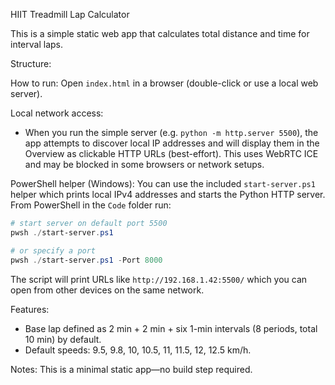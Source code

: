 HIIT Treadmill Lap Calculator

This is a simple static web app that calculates total distance and time for interval laps.

Structure:

How to run:
Open `index.html` in a browser (double-click or use a local web server).

Local network access:
- When you run the simple server (e.g. `python -m http.server 5500`), the app attempts to discover local IP addresses and will display them in the Overview as clickable HTTP URLs (best-effort). This uses WebRTC ICE and may be blocked in some browsers or network setups.

PowerShell helper (Windows):
You can use the included `start-server.ps1` helper which prints local IPv4 addresses and starts the Python HTTP server. From PowerShell in the `Code` folder run:

```powershell
# start server on default port 5500
pwsh ./start-server.ps1

# or specify a port
pwsh ./start-server.ps1 -Port 8000
```

The script will print URLs like `http://192.168.1.42:5500/` which you can open from other devices on the same network.

Features:
 - Base lap defined as 2 min + 2 min + six 1-min intervals (8 periods, total 10 min) by default.
 - Default speeds: 9.5, 9.8, 10, 10.5, 11, 11.5, 12, 12.5 km/h.

Notes:
This is a minimal static app—no build step required.
